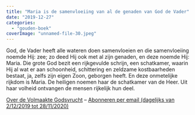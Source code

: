 ```yaml
---
title: "Maria is de samenvloeiing van al de genaden van God de Vader"
date: "2019-12-27"
categories: 
  - "gouden-boek"
coverImage: "unnamed-file-30.jpeg"
---
```


God, de Vader heeft alle wateren doen samenvloeien en die samenvloeiing noemde Hij: zee; zo deed Hij ook met al zijn genaden, en deze noemde Hij: Maria. Die grote God bezit een rijkgevulde schrijn, een schatkamer, waarin Hij al wat er aan schoonheid, schittering en zeldzame kostbaarheden bestaat, ja, zelfs zijn eigen Zoon, geborgen heeft. En deze onmetelijke rijkdom is Maria. De heiligen noemen haar de schatkamer van de Heer. Uit haar volheid ontvangen de mensen rijkelijk hun deel.

[Over de Volmaakte Godsvrucht](/blog/een-jaar-lang-volmaakte-godsvrucht/) – [Abonneren per email (dagelijks van 2/12/2019 tot 28/11/2020)](http://eepurl.com/9RKvX)
